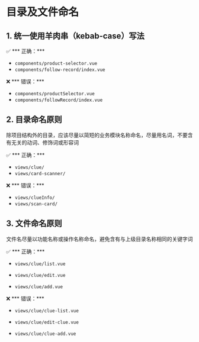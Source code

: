 # 目录及文件命名

## 1. 统一使用羊肉串（kebab-case）写法

✅ *** 正确：*** 

- `components/product-selector.vue`
- `components/follow-record/index.vue`

❌ *** 错误：*** 
- `components/productSelector.vue`
- `components/followRecord/index.vue`

## 2. 目录命名原则

除项目结构外的目录，应该尽量以简短的业务模块名称命名，尽量用名词，不要含有无关的动词、修饰词或形容词

✅ *** 正确：*** 
- `views/clue/`
- `views/card-scanner/`

❌ *** 错误：*** 
- `views/clueInfo/`
- `views/scan-card/`

## 3. 文件命名原则

文件名尽量以功能名称或操作名称命名，避免含有与上级目录名称相同的关键字词

✅ *** 正确：***

- `views/clue/list.vue`

- `views/clue/edit.vue`

- `views/clue/add.vue`


❌ *** 错误：***

- `views/clue/clue-list.vue`

- `views/clue/edit-clue.vue`

- `views/clue/clue-add.vue`



